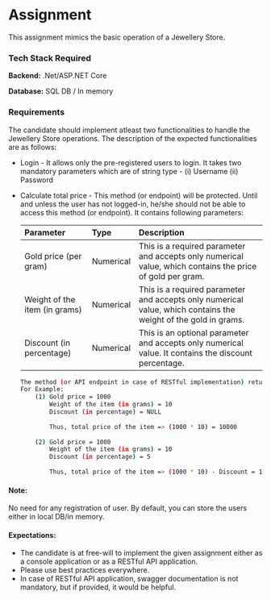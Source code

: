 
# Assignment

This assignment mimics the basic operation of a Jewellery Store.



### Tech Stack Required

**Backend:** .Net/ASP.NET Core

**Database:** SQL DB / In memory


### Requirements

The candidate should implement atleast two functionalities to handle the Jewellery Store operations.
The description of the expected functionalities are as follows:

- Login - It allows only the pre-registered users to login. It takes two mandatory parameters which are of string type - (i) Username  (ii) Password
- Calculate total price - This method (or endpoint) will be protected. Until and unless the user has not logged-in, he/she should not be able to access this method (or endpoint).
	It contains following parameters:

	| Parameter | Type     | Description                |
	| :-------- | :------- | :------------------------- |
	| Gold price (per gram) | Numerical | This is a required parameter and accepts only numerical value, which contains the price of gold per gram. |
	| Weight of the item (in grams) | Numerical | This is a required parameter and accepts only numerical value, which contains the weight of the gold in grams. |
	| Discount (in percentage) | Numerical | This is an optional parameter and accepts only numerical value. It contains the discount percentage. |

	```bash
	The method (or API endpoint in case of RESTful implementation) returns the total price based on the formula: (Gold price per gram * weight) - discount
	For Example:
		(1) Gold price = 1000
			Weight of the item (in grams) = 10
			Discount (in percentage) = NULL
			
			Thus, total price of the item => (1000 * 10) = 10000
			
		(2)	Gold price = 1000
			Weight of the item (in grams) = 10
			Discount (in percentage) = 5
			
			Thus, total price of the item => (1000 * 10) - Discount = 10000 - (5% of 10000) = 9500
	```

#### Note:
No need for any registration of user. By default, you can store the users either in local DB/in memory.

#### Expectations:
- The candidate is at free-will to implement the given assignment either as a console application or as a RESTful API application.
- Please use best practices everywhere.
- In case of RESTful API application, swagger documentation is not mandatory, but if provided, it would be helpful.
    
